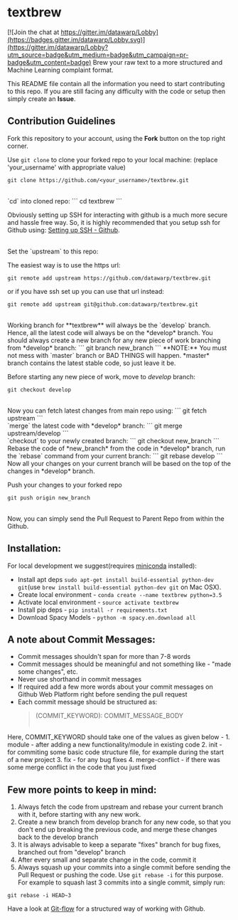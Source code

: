 # textbrew

[![Join the chat at https://gitter.im/datawarp/Lobby](https://badges.gitter.im/datawarp/Lobby.svg)](https://gitter.im/datawarp/Lobby?utm_source=badge&utm_medium=badge&utm_campaign=pr-badge&utm_content=badge)
Brew your raw text to a more structured and Machine Learning complaint format.

This README file contain all the information you need to start contributing to this repo. If you are still facing any difficulty with the code or setup then simply create an **Issue**.

## Contribution Guidelines

Fork this repository to your account, using the **Fork** button on the top right corner.

Use `git clone` to clone your forked repo to your local machine:
(replace 'your_username' with appropriate value)
```
git clone https://github.com/<your_username>/textbrew.git
```
<br>
`cd` into cloned repo:
```
cd textbrew
```

Obviously setting up SSH for interacting with github is a much more secure and hassle free way.
So, it is highly recommended that you setup ssh for Github using: [Setting up SSH - Github](https://help.github.com/articles/generating-ssh-keys/).

<br>
Set the `upstream` to this repo:

The easiest way is to use the https url:
```
git remote add upstream https://github.com/datawarp/textbrew.git
```

or if you have ssh set up you can use that url instead:
```
git remote add upstream git@github.com:datawarp/textbrew.git
```

<br>
Working branch for **textbrew** will always be the `develop` branch. Hence, all the latest code will always be on the *develop* branch.
You should always create a new branch for any new piece of work branching from *develop* branch:
```
git branch new_branch
```
**NOTE:** You must not mess with `master` branch or BAD THINGS will happen.
*master* branch contains the latest stable code, so just leave it be.

Before starting any new piece of work, move to *develop* branch:
```
git checkout develop
```
<br>
Now you can fetch latest changes from main repo using:
```
git fetch upstream
```
<br>
`merge` the latest code with *develop* branch:
```
git merge upstream/develop
```
<br>
`checkout` to your newly created branch:
```
git checkout new_branch
```
<br>
Rebase the code of *new_branch* from the code in *develop* branch, run the `rebase` command from your current branch:
```
git rebase develop
```
Now all your changes on your current branch will be based on the top of the changes in *develop* branch.

Push your changes to your forked repo
```
git push origin new_branch
```
<br>
Now, you can simply send the Pull Request to Parent Repo from within the Github.

## Installation:

For local development we suggest(requires [miniconda](http://conda.pydata.org/miniconda.html) installed):

* Install apt deps `sudo apt-get install build-essential python-dev git`(use `brew install build-essential python-dev git` on Mac OSX). 
* Create local environment - `conda create --name textbrew python=3.5`
* Activate local environment - `source activate textbrew`
* Install pip deps - `pip install -r requirements.txt`
* Download Spacy Models - `python -m spacy.en.download all`


## A note about Commit Messages:
* Commit messages shouldn't span for more than 7-8 words
* Commit messages should be meaningful and not something like - "made some changes", etc.
* Never use shorthand in commit messages
* If required add a few more words about your commit messages on Github Web Platform right before sending the pull request
* Each commit message should be structured as:
    <blockquote>(COMMIT_KEYWORD): COMMIT_MESSAGE_BODY<br><br>
Here, COMMIT_KEYWORD should take one of the values as given below - 
    1. module - after adding a new functionality/module in existing code
    2. init - for commiting some basic code structure file, for example during the start of a new project
    3. fix - for any bug fixes
    4. merge-conflict - if there was some merge conflict in the code that you just fixed</blockquote>

## Few more points to keep in mind:
1. Always fetch the code from upstream and rebase your current branch with it, before starting with any new work.
2. Create a new branch from develop branch for any new code, so that you don't end up breaking the previous code, and merge these changes back to the develop branch
3. It is always advisable to keep a separate "fixes" branch for bug fixes, branched out from "develop" branch
4. After every small and separate change in the code, commit it
5. Always squash up your commits into a single commit before sending the Pull Request or pushing the code. Use `git rebase -i` for this purpose. For example to squash last 3 commits into a single commit, simply run:
```
git rebase -i HEAD~3
```

Have a look at [Git-flow](http://nvie.com/posts/a-successful-git-branching-model/) for a structured way of working with Github.
